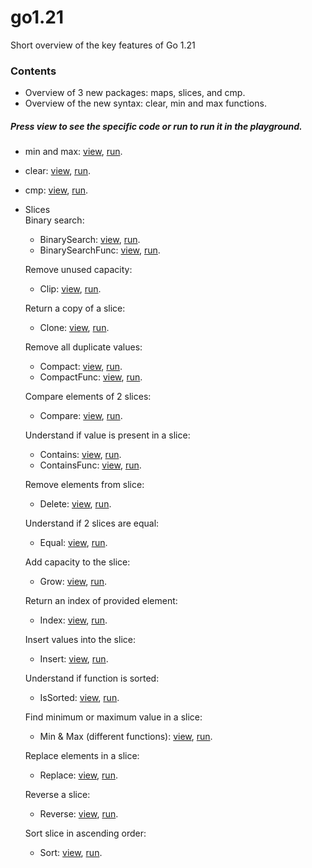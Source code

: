 # go1.21
Short overview of the key features of Go 1.21

### Contents

* Overview of 3 new packages: maps, slices, and cmp.
* Overview of the new syntax: clear, min and max functions.

##### Press **view** to see the specific code or **run** to run it in the playground.

* min and max: [view](https://github.com/AlexMykhailov1/go1.21/blob/main/min-max/min-max.go), [run](https://goplay.tools/snippet/s-wRvwSVBiH).
* clear: [view](https://github.com/AlexMykhailov1/go1.21/blob/main/clear/clear.go), [run](https://goplay.tools/snippet/7YwRXJ6U5Tm).
* cmp: [view](https://github.com/AlexMykhailov1/go1.21/blob/main/cmp/cmp.go), [run](https://goplay.tools/snippet/yIHfu9438nH).
* Slices <br>
  Binary search:
  * BinarySearch: [view](https://github.com/AlexMykhailov1/go1.21/blob/main/slices/binary_search/binary_search.go), [run](https://goplay.tools/snippet/SSmgd-IiZwm).
  * BinarySearchFunc: [view](https://github.com/AlexMykhailov1/go1.21/blob/main/slices/binary_search/binary_search_func/binary_search_func.go), [run](https://goplay.tools/snippet/_YphgXeQ7oS). 

  Remove unused capacity: 
  * Clip: [view](https://github.com/AlexMykhailov1/go1.21/blob/main/slices/clip/clip.go), [run](https://goplay.tools/snippet/vcj5WRfR69C).
  
  Return a copy of a slice:
  * Clone: [view](https://github.com/AlexMykhailov1/go1.21/blob/main/slices/clone/clone.go), [run](https://goplay.tools/snippet/Wy6-DudZ7St).
  
  Remove all duplicate values:
  * Compact: [view](https://github.com/AlexMykhailov1/go1.21/blob/main/slices/compact/compact.go), [run](https://goplay.tools/snippet/VfwwVRQhwXX).
  * CompactFunc: [view](https://github.com/AlexMykhailov1/go1.21/blob/main/slices/compact/compact_func/compact_func.go), [run](https://goplay.tools/snippet/OxdzutSIEuy).
  
  Compare elements of 2 slices:
  * Compare: [view](https://github.com/AlexMykhailov1/go1.21/blob/main/slices/compare/compare.go), [run](https://goplay.tools/snippet/_aZ7G0xVnlp).
  
  Understand if value is present in a slice:
  * Contains: [view](https://github.com/AlexMykhailov1/go1.21/blob/main/slices/contains/contains.go), [run](https://goplay.tools/snippet/rLkkgaE0Hwj).
  * ContainsFunc: [view](https://github.com/AlexMykhailov1/go1.21/blob/main/slices/contains/contains_func/contains_func.go), [run](https://goplay.tools/snippet/Nh76G2tsPxb).
  
  Remove elements from slice:
  * Delete: [view](https://github.com/AlexMykhailov1/go1.21/blob/main/slices/delete/delete.go), [run](https://goplay.tools/snippet/lCOorZwOAFA).

  Understand if 2 slices are equal:
  * Equal: [view](https://github.com/AlexMykhailov1/go1.21/blob/main/slices/equal/equal.go), [run](https://goplay.tools/snippet/WK8SbdYJ7yu).

  Add capacity to the slice:
  * Grow: [view](https://github.com/AlexMykhailov1/go1.21/blob/main/slices/grow/grow.go), [run](https://goplay.tools/snippet/P0cAOw4d-z8).

  Return an index of provided element:
  * Index: [view](https://github.com/AlexMykhailov1/go1.21/blob/main/slices/index/index.go), [run](https://goplay.tools/snippet/bAEunGjEo2p).

  Insert values into the slice:
  * Insert: [view](https://github.com/AlexMykhailov1/go1.21/blob/main/slices/insert/insert.go), [run](https://goplay.tools/snippet/I6-ugw2zzyi).

  Understand if function is sorted:
  * IsSorted: [view](https://github.com/AlexMykhailov1/go1.21/blob/main/slices/is_sorted/is_sorted.go), [run](https://goplay.tools/snippet/flhqrL6pzaE).

  Find minimum or maximum value in a slice:
  * Min & Max (different functions): [view](https://github.com/AlexMykhailov1/go1.21/blob/main/slices/min_max_func/min_max.go), [run](https://goplay.tools/snippet/p-qurxLri8a).

  Replace elements in a slice:
  * Replace: [view](https://github.com/AlexMykhailov1/go1.21/blob/main/slices/replace/replace.go), [run](https://goplay.tools/snippet/yNnMOkK0mfX).

  Reverse a slice:
  * Reverse: [view](https://github.com/AlexMykhailov1/go1.21/blob/main/slices/reverse/reverse.go), [run](https://goplay.tools/snippet/EbkACGLxyf1).

  Sort slice in ascending order:
  * Sort: [view](https://github.com/AlexMykhailov1/go1.21/blob/main/slices/sort/sort.go), [run](https://goplay.tools/snippet/mnZ-8oKbNPI).

